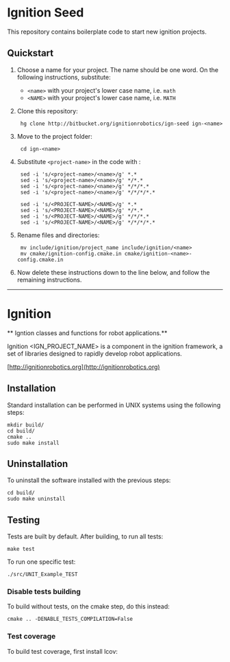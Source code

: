 # Ignition Seed

This repository contains boilerplate code to start new ignition projects.

## Quickstart

1. Choose a name for your project. The name should be one word.
   On the following instructions, substitute:

    * `<name>` with your project's lower case name, i.e. `math`
    * `<NAME>` with your project's lower case name, i.e. `MATH`

1. Clone this repository:

        hg clone http://bitbucket.org/ignitionrobotics/ign-seed ign-<name>

1. Move to the project folder:

        cd ign-<name>

1. Substitute `<project-name>` in the code with <name>:

        sed -i 's/<project-name>/<name>/g' *.*
        sed -i 's/<project-name>/<name>/g' */*.*
        sed -i 's/<project-name>/<name>/g' */*/*.*
        sed -i 's/<project-name>/<name>/g' */*/*/*.*

        sed -i 's/<PROJECT-NAME>/<NAME>/g' *.*
        sed -i 's/<PROJECT-NAME>/<NAME>/g' */*.*
        sed -i 's/<PROJECT-NAME>/<NAME>/g' */*/*.*
        sed -i 's/<PROJECT-NAME>/<NAME>/g' */*/*/*.*

1. Rename files and directories:

        mv include/ignition/project_name include/ignition/<name>
        mv cmake/ignition-config.cmake.in cmake/ignition-<name>-config.cmake.in

1. Now delete these instructions down to the line below, and follow the
   remaining instructions.

-----------------

# Ignition <project-name>

** Igntion <project-name> classes and functions for robot applications.**

Ignition <IGN_PROJECT_NAME> is a component in the ignition framework, a set
of libraries designed to rapidly develop robot applications.

  [http://ignitionrobotics.org](http://ignitionrobotics.org)

## Installation

Standard installation can be performed in UNIX systems using the following
steps:

    mkdir build/
    cd build/
    cmake ..
    sudo make install

## Uninstallation

To uninstall the software installed with the previous steps:

    cd build/
    sudo make uninstall

## Testing

Tests are built by default. After building, to run all tests:

    make test

To run one specific test:

    ./src/UNIT_Example_TEST

### Disable tests building

To build without tests, on the cmake step, do this instead:

    cmake .. -DENABLE_TESTS_COMPILATION=False

### Test coverage

To build test coverage, first install lcov:



